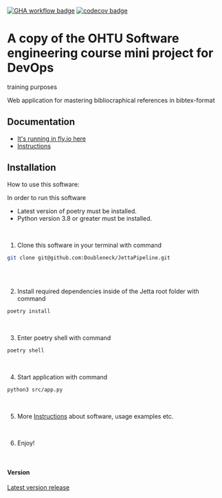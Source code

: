 [![GHA workflow badge](https://github.com/Doubleneck/Jetta/workflows/CI/badge.svg)](https://github.com/Doubleneck/Jetta/actions/workflows/main.yml)
[![codecov badge](https://codecov.io/gh/Doubleneck/Jetta/branch/master/graph/badge.svg?token=HLHGkP7oag)](https://codecov.io/gh/Doubleneck/Jetta)

# A copy of the OHTU Software engineering course mini project for DevOps 
training purposes

Web application for mastering bibliocraphical references in bibtex-format
<br/>


## Documentation


- [It's running in fly.io here](https://cicdbibtex.fly.dev/)
- [Instructions](https://github.com/Doubleneck/JettaPipeline/blob/master/documentation/instructions.md)



## Installation

How to use this software:
<br/>

In order to run this software
- Latest version of poetry must be installed.
- Python version 3.8 or greater must be installed.
<br/>

1. Clone this software in your terminal with command 
```bash
git clone git@github.com:Doubleneck/JettaPipeline.git
```

<br/>
<br/>

2. Install required dependencies inside of the Jetta root folder with command
```bash
poetry install
```
<br/>

3. Enter poetry shell with command
```bash
poetry shell
```
<br/>

4. Start application with command
```bash
python3 src/app.py
```
<br/>

5. More [Instructions](https://github.com/Doubleneck/Jetta/blob/master/documentation/instructions.md) about software, usage examples etc.
<br/>

6. Enjoy!
<br/>

#### Version
[Latest version release](https://github.com/Doubleneck/Jetta/releases/tag/v.2.0.0)
